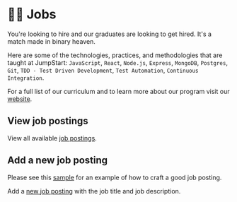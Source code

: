 # 👩‍💻 Jobs

You're looking to hire and our graduates are looking to get hired. It's a match made in binary heaven.

Here are some of the technologies, practices, and methodologies that are taught at JumpStart: `JavaScript`, `React`, `Node.js`, `Express`, `MongoDB`, `Postgres`, `Git`, `TDD - Test Driven Development`, `Test Automation`, `Continuous Integration`.

For a full list of our curriculum and to learn more about our program visit our [website](https://www.thoughtworks.com/jumpstart).

## View job postings

View all available [job postings](https://github.com/thoughtworks-jumpstart/jobs/issues).

## Add a new job posting

Please see this [sample](https://github.com/thoughtworks-jumpstart/jobs/issues/1) for an example of how to craft a good job posting. 

Add a [new job posting](https://github.com/thoughtworks-jumpstart/jobs/issues/new) with the job title and job description.
